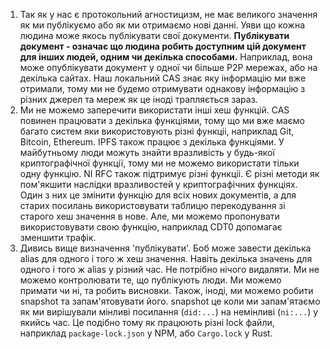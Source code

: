 1. Так як у нас є протокольний агностицизм, не має великого значення як ми публікуємо або як ми отримаємо нові данні. Уяви що кожна людина може якось публікувати свої документи. **Публікувати документ - означає що людина робить доступним цій документ для інших людей, одним чи декілька способами.** Наприклад, вона може опублікувати документ у одної чи більше P2P мережах, або на декілька сайтах. Наш локальний CAS знає яку інформацію ми вже отримали, тому ми не будемо отримувати однакову інформацію з різних джерел та мереж як це іноді трапляється зараз.
2. Ми не можемо заперечити використати інші хеш функцій. CAS повинен працювати з декілька функціями, тому що ми вже маємо багато систем яки використовують різні функціі, наприклад Git, Bitcoin, Ethereum. IPFS також працює з декілька функціями. У майбутньому люди можуть знайти вразливість у будь-якої криптографічної функції, тому ми не можемо використати тільки одну функцію. NI RFC також підтримує різні функціі. Є різні методи як пом'якшити наслідки вразливостей у криптографічних функціях. Один з них це змінити функцію для всіх нових документів, а для старих посилань використовувати таблицю перекодування зі старого хеш значення в нове. Але, ми можемо пропонувати використовувати свою функцію, наприклад CDT0 допомагає зменшити трафік.
3. Дивись вище визначення 'публікувати'. Боб може завести декілька alias для одного і того ж хеш значення. Навіть декілька значень для одного і того ж alias у різний час. Не потрібно нічого видаляти. Ми не можемо контролювати те, що публікують люди. Ми можемо примати чи ні, та робить висновки. Також, іноді, ми можемо робити snapshot та запам'ятовувати його. snapshot це коли ми запам'ятаємо як ми вирішували мінливі посилання (`did:...`) на немінливі (`ni:...`) у якийсь час. Це подібно тому як працюють різні lock файли, наприклад `package-lock.json` у NPM, або `Cargo.lock` у Rust.
